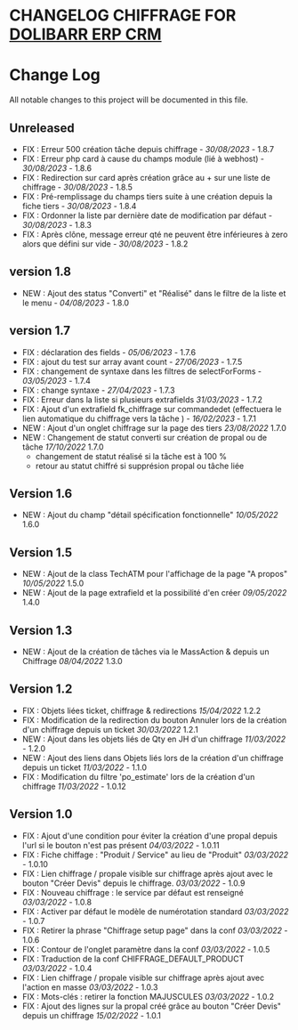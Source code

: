 # CHANGELOG CHIFFRAGE FOR [DOLIBARR ERP CRM](https://www.dolibarr.org)

# Change Log
All notable changes to this project will be documented in this file.

## Unreleased

- FIX : Erreur 500 création tâche depuis chiffrage - *30/08/2023* - 1.8.7
- FIX : Erreur php card à cause du champs module (lié à webhost) - *30/08/2023* - 1.8.6
- FIX : Redirection sur card après création grâce au + sur une liste de chiffrage - *30/08/2023* - 1.8.5
- FIX : Pré-remplissage du champs tiers suite à une création depuis la fiche tiers - *30/08/2023* - 1.8.4
- FIX : Ordonner la liste par dernière date de modification par défaut - *30/08/2023* - 1.8.3
- FIX : Après clône, message erreur qté ne peuvent être inférieures à zero alors que défini sur vide - *30/08/2023* - 1.8.2

## version 1.8

- NEW : Ajout des status "Converti" et "Réalisé" dans le filtre de la liste et le menu - *04/08/2023* - 1.8.0
  
## version 1.7

- FIX : déclaration des fields - *05/06/2023* - 1.7.6
- FIX : ajout du test sur array avant count  - *27/06/2023* - 1.7.5   
- FIX : changement de syntaxe dans les filtres de selectForForms - *03/05/2023* - 1.7.4
- FIX : change syntaxe  - *27/04/2023* - 1.7.3  
- FIX : Erreur dans la liste si plusieurs extrafields *31/03/2023* - 1.7.2
- FIX : Ajout d'un extrafield fk_chiffrage sur commandedet (effectuera le lien automatique du chiffrage vers la tâche  ) - *16/02/2023* - 1.7.1  
- NEW : Ajout d'un onglet chiffrage sur la page des tiers *23/08/2022* 1.7.0
- NEW : Changement de statut converti sur création de propal ou de tâche *17/10/2022* 1.7.0
  - changement de statut réalisé si la tâche est à 100 %
  - retour au statut chiffré si supprésion propal ou tâche liée

## Version 1.6

- NEW : Ajout du champ "détail spécification fonctionnelle" *10/05/2022* 1.6.0

## Version 1.5

- NEW : Ajout de la class TechATM pour l'affichage de la page "A propos" *10/05/2022* 1.5.0
- NEW : Ajout de la page extrafield et la possibilité d'en créer *09/05/2022* 1.4.0

## Version 1.3

- NEW : Ajout de la création de tâches via le MassAction & depuis un Chiffrage *08/04/2022* 1.3.0

## Version 1.2

- FIX : Objets liées ticket, chiffrage & redirections *15/04/2022* 1.2.2  
- FIX : Modification de la redirection du bouton Annuler lors de la création d'un chiffrage depuis un ticket *30/03/2022* 1.2.1
- NEW : Ajout dans les objets liés de Qty en JH d'un chiffrage *11/03/2022* - 1.2.0
- NEW : Ajout des liens dans Objets liés lors de la création d'un chiffrage depuis un ticket *11/03/2022* - 1.1.0
- FIX : Modification du filtre 'po_estimate' lors de la création d'un chiffrage *11/03/2022* - 1.0.12

## Version 1.0

- FIX : Ajout d'une condition pour éviter la création d'une propal depuis l'url si le bouton n'est pas présent *04/03/2022* - 1.0.11
- FIX : Fiche chiffage : "Produit / Service" au lieu de "Produit" *03/03/2022* - 1.0.10
- FIX : Lien chiffrage / propale visible sur chiffrage après ajout avec le bouton "Créer Devis" depuis le chiffrage. *03/03/2022* - 1.0.9
- FIX : Nouveau chiffrage : le service par défaut est renseigné *03/03/2022* - 1.0.8
- FIX : Activer par défaut le modèle de numérotation standard *03/03/2022* - 1.0.7
- FIX : Retirer la phrase "Chiffrage setup page" dans la conf *03/03/2022* - 1.0.6
- FIX : Contour de l'onglet paramètre dans la conf *03/03/2022* - 1.0.5
- FIX : Traduction de la conf CHIFFRAGE_DEFAULT_PRODUCT *03/03/2022* - 1.0.4
- FIX : Lien chiffrage / propale visible sur chiffrage après ajout avec l'action en masse *03/03/2022* - 1.0.3
- FIX : Mots-clés : retirer la fonction MAJUSCULES *03/03/2022* - 1.0.2
- FIX : Ajout des lignes sur la propal créé grâce au bouton "Créer Devis" depuis un chiffrage *15/02/2022* - 1.0.1

